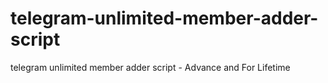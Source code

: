 # telegram-unlimited-member-adder-script
telegram unlimited member adder script - Advance and For Lifetime
